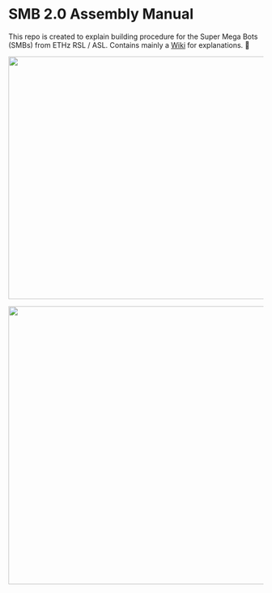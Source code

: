 # SMB 2.0 Assembly Manual
This repo is created to explain building procedure for the  Super Mega Bots (SMBs) from ETHz RSL / ASL. Contains mainly a [Wiki](https://github.com/turcantuna/SMB_Assembly-Manual/wiki) for explanations. :robot:

<p align="left">
  <img width="1000" height="480" src="https://github.com/turcantuna/SMB_Assembly-Manual/blob/master/Images/SMB.png">
</p>


<p align="center">
  <img width="650" height="550" src="https://github.com/turcantuna/SMB_Assembly-Manual/blob/master/Images/SMB2.0.JPG">
</p>
